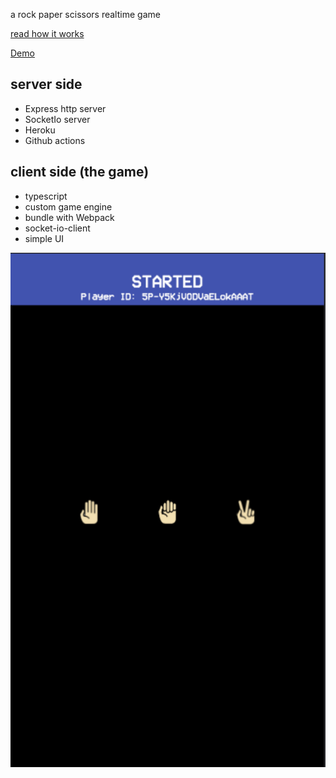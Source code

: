 a rock paper scissors realtime game


[read how it works](https://safi-eddine-posts.herokuapp.com/2022-01-19_Real-time-Multiplayer-Game-using-Typescript-and-SocketIO-52bc53597bb1.html)


[Demo](https://rock-paper-scissors-rt.herokuapp.com/)

## server side
- Express http server 
- SocketIo server
- Heroku
- Github actions
## client side (the game)
- typescript
- custom game engine
- bundle with Webpack
- socket-io-client
- simple UI

![game screenshot](https://github.com/apotox/rock-paper-scissors/blob/master/readme-images/screen-shot.png?raw=true)

